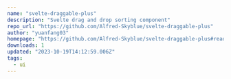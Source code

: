 ```yaml
---
name: "svelte-draggable-plus"
description: "Svelte drag and drop sorting component"
repo_url: "https://github.com/Alfred-Skyblue/svelte-draggable-plus"
author: "yuanfang03"
homepage: "https://github.com/Alfred-Skyblue/svelte-draggable-plus#readme"
downloads: 1
updated: "2023-10-19T14:12:59.006Z"
tags: 
  - ui
---
```

